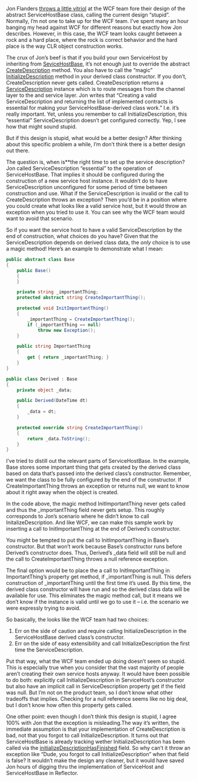 Jon Flanders [throws a little
vitriol](http://www.masteringbiztalk.com/blogs/jon/PermaLink,guid,fa3c471d-a0f5-4790-a1b7-1fc374df651b.aspx)
at the WCF team fore their design of the abstract ServiceHostBase class,
calling the current design “stupid”. Normally, I’m not one to take up
for the WCF team. I’ve spent many an hour banging my head against WCF
for different reasons but exactly how Jon describes. However, in this
case, the WCF team looks caught between a rock and a hard place, where
the rock is correct behavior and the hard place is the way CLR object
construction works.

The crux of Jon’s beef is that if you build your own ServiceHost by
inheriting from
[SeviceHostBase](http://msdn2.microsoft.com/en-us/library/system.servicemodel.servicehostbase.aspx),
it’s not enough just to override the abstract
[CreateDescription](http://msdn2.microsoft.com/en-us/library/aa717533.aspx)
method. You also have to call the “magic”
[InitializeDescription](http://msdn2.microsoft.com/en-us/library/system.servicemodel.servicehostbase.initializedescription.aspx)
method in your derived class constructor. If you don’t,
CreateDescription never gets called. CreateDescription returns a
[ServiceDescription](http://msdn2.microsoft.com/en-us/library/system.servicemodel.description.servicedescription.aspx)
instance which is to route messages from the channel layer to the and
service layer. Jon writes that “Creating a valid ServiceDescription and
returning the list of implemented contracts is essential for making your
ServiceHostBase-derived class work.” I.e. it’s really important. Yet,
unless you remember to call InitializeDescription, this “essential”
ServiceDescription doesn’t get configured correctly. Yep, I see how that
might sound stupid.

But if this design is stupid, what would be a better design? After
thinking about this specific problem a while, I’m don’t think there is a
better design out there.

The question is, when is**the right time to set up the service
description? Jon called ServiceDescription “essential” to the operation
of ServiceHostBase. That implies it should be configured during the
construction of a new service host instance. It wouldn’t do to have
ServiceDescription unconfigured for some period of time between
construction and use. What if the ServiceDescription is invalid or the
call to CreateDescription throws an exception? Then you’d be in a
position where you could create what looks like a valid service host,
but it would throw an exception when you tried to use it. You can see
why the WCF team would want to avoid that scenario.

So if you want the service host to have a valid ServiceDescription by
the end of construction, what choices do you have? Given that the
ServiceDescription depends on derived class data, the *only* choice is
to use a magic method! Here’s an example to demonstrate what I mean:

``` csharp
public abstract class Base
{
    public Base()
    {
    }

    private string _importantThing;
    protected abstract string CreateImportantThing();

    protected void InitImportantThing()
    {
        _importantThing = CreateImportantThing();
        if (_importantThing == null)
            throw new Exception();
    }

    public string ImportantThing  
    {  
        get { return _importantThing; }  
    }
}

public class Derived : Base
{
    private object _data;

    public Derived(DateTime dt)
    {
        _data = dt;
    }

    protected override string CreateImportantThing()
    {
        return _data.ToString();
    }
}
```

I’ve tried to distill out the relevant parts of ServiceHostBase. In the
example, Base stores some important thing that gets created by the
derived class based on data that’s passed into the derived class’s
constructor. Remember, we want the class to be fully configured by the
end of the constructor. If CreateImportantThing throws an exception or
returns null, we want to know about it right away when the object is
created.

In the code above, the magic method InitImportantThing never gets called
and thus the \_importantThing field never gets setup. This roughly
corresponds to Jon’s scenario where he didn’t know to call
InitalizeDescription. And like WCF, we can make this sample work by
inserting a call to InitImportantThing at the end of Derived’s
constructor.

You might be tempted to put the call to InitImportantThing in Base’s
constructor. But that won’t work because Base’s constructor runs before
Derived’s constructor does. Thus, Derived’s \_data field will still be
null and the call to CreateImportantThing throws a null reference
exception.

The final option would be to place the a call to InitImportantThing in
ImportantThing’s property get method, if \_importantThing is null. This
defers construction of \_importantThing until the first time it’s used.
By this time, the derived class constructor will have run and so the
derived class data will be available for use. This eliminates the magic
method call, but it means we don’t know if the instance is valid until
we go to use it – i.e. the scenario we were expressly trying to avoid.

So basically, the looks like the WCF team had two choices:

1.  Err on the side of caution and require calling InitializeDescription
    in the ServiceHostBase derived class’s constructor.
2.  Err on the side of easy extensibility and call InitializeDescription
    the first time the ServiceDescription.

Put that way, what the WCF team ended up doing doesn’t seem so stupid.
This is especially true when you consider that the vast majority of
people aren’t creating their own service hosts anyway. It would have
been possible to do both: explicitly call InitializeDescription in
ServiceHost’s constructor but also have an implicit call in
ServiceDescription property get if the field was null. But I’m not on
the product team, so I don’t know what other tradeoffs that implies.
Checking for a null reference seems like no big deal, but I don’t know
how often this property gets called.

One other point: even though I don’t think this design is stupid, I
agree 100% with Jon that the exception is misleading.The way it’s
written, the immediate assumption is that your implementation of
CreateDescription is bad, not that you forgot to call
InitializeDescription. It turns out that ServiceHostBase is already
tracking wether InitializeDescription has been called via the
[initializeDescriptionHasFinished](http://referencesource.microsoft.com/#System.ServiceModel/System/ServiceModel/ServiceHost.cs,305)
field. So why can’t it throw an exception like “Dude, you forgot to call
InitializeDescription” when that field is false? It wouldn’t make the
design any cleaner, but it would have saved Jon hours of digging thru
the implementation of ServiceHost and ServiceHostBase in Reflector.
